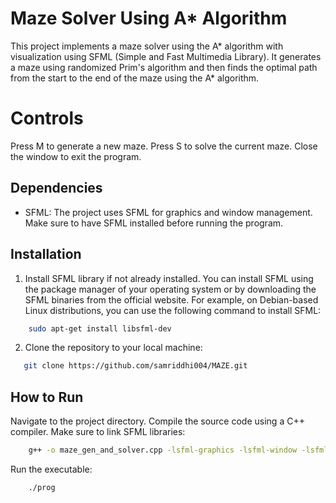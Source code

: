 # Maze Solver Using A* Algorithm

This project implements a maze solver using the A* algorithm with visualization using SFML (Simple and Fast Multimedia Library).
It generates a maze using randomized Prim's algorithm and then finds the optimal path from the start to the end of the maze using the A* algorithm.

# Controls

  Press M to generate a new maze.
  Press S to solve the current maze.
  Close the window to exit the program.

## Dependencies

- SFML: The project uses SFML for graphics and window management. Make sure to have SFML installed before running the program.

## Installation
1. Install SFML library if not already installed. You can install SFML using the package manager of your operating system or by downloading the SFML binaries from the official website.
  For example, on Debian-based Linux distributions, you can use the following command to install SFML:

```bash
    sudo apt-get install libsfml-dev
```
  
2. Clone the repository to your local machine:

```bash
   git clone https://github.com/samriddhi004/MAZE.git
```


## How to Run

  Navigate to the project directory. Compile the source code using a C++ compiler. Make sure to link SFML libraries:

```bash
    g++ -o maze_gen_and_solver.cpp -lsfml-graphics -lsfml-window -lsfml-system
```

  Run the executable:

```bash
    ./prog
```

